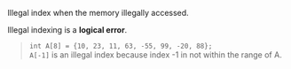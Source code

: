 Illegal index when the memory illegally accessed.

Illegal indexing is a **logical error**.

> `int A[8] = {10, 23, 11, 63, -55, 99, -20, 88};`  
> `A[-1]` is an illegal index because index -1 in not within the range of A.